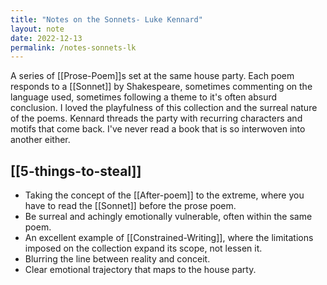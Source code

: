 ```yaml
---
title: "Notes on the Sonnets- Luke Kennard"
layout: note
date: 2022-12-13
permalink: /notes-sonnets-lk
---
```


A series of [[Prose-Poem]]s set at the same house party. Each poem responds to a [[Sonnet]] by Shakespeare, sometimes commenting on the language used, sometimes following a theme to it's often absurd conclusion. I loved the playfulness of this collection and the surreal nature of the poems. Kennard threads the party with recurring characters and motifs that come back. I've never read a book that is so interwoven into another either.

## [[5-things-to-steal]]

- Taking the concept of the [[After-poem]] to the extreme, where you have to read the [[Sonnet]] before the prose poem.
- Be surreal and achingly emotionally vulnerable, often within the same poem.
- An excellent example of [[Constrained-Writing]], where the limitations imposed on the collection expand its scope, not lessen it. 
- Blurring the line between reality and conceit.
- Clear emotional trajectory that maps to the house party.


